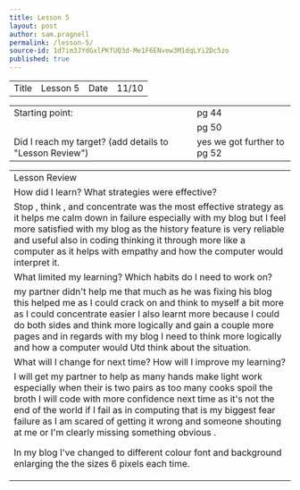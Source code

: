 ```yaml
---
title: Lesson 5
layout: post
author: sam.pragnell
permalink: /lesson-5/
source-id: 1d7im3JYdGxlPKfUQ3d-Me1F6ENvew3M1dqLYi2Dc5zo
published: true
---
```

<table>
  <tr>
    <td>Title</td>
    <td>Lesson 5</td>
    <td>Date</td>
    <td>11/10</td>
  </tr>
</table>


<table>
  <tr>
    <td>Starting point:</td>
    <td>pg 44</td>
  </tr>
  <tr>
    <td></td>
    <td>pg 50</td>
  </tr>
  <tr>
    <td>Did I reach my target? 
(add details to "Lesson Review")</td>
    <td> yes we got further to pg 52</td>
  </tr>
</table>


<table>
  <tr>
    <td>Lesson Review</td>
  </tr>
  <tr>
    <td>How did I learn? What strategies were effective? </td>
  </tr>
  <tr>
    <td>Stop , think , and concentrate was the most effective strategy as it helps me calm down in failure especially with my blog but I feel more satisfied with my blog as the history feature is very reliable and useful also in coding thinking it through more like a computer as it helps with empathy and how the computer would interpret it.</td>
  </tr>
  <tr>
    <td>What limited my learning? Which habits do I need to work on? </td>
  </tr>
  <tr>
    <td>my partner didn't help me that much as he was fixing his blog this helped me as I could crack on and think to myself a bit more as I could concentrate easier I also learnt more because I could do both sides and think more logically and gain a couple more pages and in regards with my blog I need to think more logically and how a computer would Utd think about the situation.</td>
  </tr>
  <tr>
    <td>What will I change for next time? How will I improve my learning?</td>
  </tr>
  <tr>
    <td>I will get my partner to help as many hands make light work especially when their is two pairs as too many cooks spoil the broth I will code with more confidence next time as it's not the end of the world if I fail as in computing that is my biggest fear failure as I am scared of getting it wrong and someone shouting at me or I'm clearly missing something obvious .

In my blog I've changed to different colour font and  background enlarging the the sizes 6 pixels each time.</td>
  </tr>
</table>


